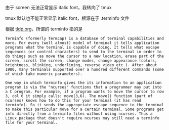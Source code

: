 由于 screen 无法正常显示 italic font，我转向了 tmux

tmux 默认也不能正常显示 italic font，根源在于 .terminfo 文件

根据 [tldp.org](http://tldp.org/HOWTO/Text-Terminal-HOWTO-16.html)，所谓的 terminfo 指的是

    Terminfo (formerly Termcap) is a database of terminal capabilities and more. For every (well almost) model of terminal it tells application programs what the terminal is capable of doing. It tells what escape sequences (or control characters) to send to the terminal in order to do things such as move the cursor to a new location, erase part of the screen, scroll the screen, change modes, change appearance (colors, brightness, blinking, underlining, reverse video etc.). After about 1980, many terminals supported over a hundred different commands (some of which take numeric parameters).
    
    One way in which terminfo gives the its information to an application program is via the "ncurses" functions that a programmer may put into a C program. For example, if a program wants to move the cursor to row 3, col 6 it simply calls: move(3,6). The move() function (part of ncurses) knows how to do this for your terminal (it has read terminfo). So it sends the appropriate escape sequence to the terminal to make this particular move for a certain terminal. Some programs get info directly from a terminfo files without using ncurses. Thus a Linux package that doesn't require ncurses may still need a terminfo file for your terminal.
